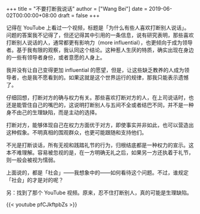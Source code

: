 +++
title = "不要打断我说话"
author = ["Wang Bei"]
date = 2019-06-02T00:00:00+08:00
draft = false
+++

记得在 YouTube 上看过一个视频，标题是「为什么有些人喜欢打断别人说话」。问题的答案我不记得了，但还记得其中引用的一条信息，说有研究表明，那些喜欢打断别人说话的人，通常都更有影响力（more influential），也更倾向于成为领导者。基于我有限的观察，我认同这个结论。这种惹人生厌的特质，确实出现在身边的一些有领导者身份，或者意愿的人身上。

我并没有让自己变得更加 influential 的愿望，但是，让这些缺乏教养的人成为领导者，也是我不愿看到的。如果这就是这个世界运行的规律，那我只能表示遗憾了。

仔细回想，打断对方的确与权力有关。那些喜欢打断对方的人，在上司说话时，也还是能管住自己的嘴巴的，这说明打断别人与五间不全或者结巴不同，并不是一种身不由己的生理缺陷，而是主动的选择。

打断对方，能够体现自己在权力方面优于对方，即使事实并非如此，也可以营造出这种假象。不明真相的围观群众，也更可能跟随和支持他们。

不光是打断谈话，所有无视和践踏礼节的行为，归根结底都是一种权力的宣示。这本不难理解。容易被忽视的是，在一方明确无礼之后，如果另一方还执着于礼节，则一般会被视为懦弱。

上面说的，都是「社会」——我想象中的——如何看待这个问题。不过，谁规定「社会」的才是对的呢？

另：找到了那个 YouTube 视频。原来，忍不住打断别人，真的可能是生理缺陷。

{{< youtube pfCJkftpbZs >}}
